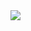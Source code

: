 <img src="https://capsule-render.vercel.app/api?type=waving&color=auto&height=200&section=header&text=seonghoon github&fontSize=90" />
